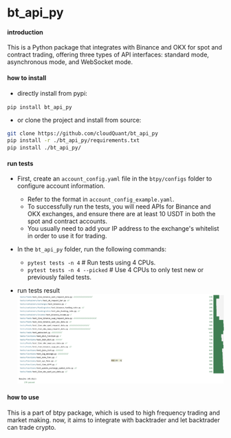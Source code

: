 # bt_api_py

#### introduction
This is a Python package that integrates with Binance and OKX for spot and contract trading, offering three types of API interfaces: standard mode, asynchronous mode, and WebSocket mode.

#### how to install

- directly install from pypi:

`pip install bt_api_py`

- or clone the project and install from source:
``` bash
git clone https://github.com/cloudQuant/bt_api_py
pip install -r ./bt_api_py/requirements.txt
pip install ./bt_api_py/
```

#### run tests
- First, create an `account_config.yaml` file in the `btpy/configs` folder to configure account information.  
  - Refer to the format in `account_config_example.yaml`.  
  - To successfully run the tests, you will need APIs for Binance and OKX exchanges, and ensure there are at least 10 USDT in both the spot and contract accounts.  
  - You usually need to add your IP address to the exchange's whitelist in order to use it for trading.
- In the `bt_api_py` folder, run the following commands:  
  - `pytest tests -n 4`  # Run tests using 4 CPUs.  
  - `pytest tests -n 4 --picked`  # Use 4 CPUs to only test new or previously failed tests.

- run tests result
![tests_passed](imgs/1737725796239.png)
####  how to use

This is a part of btpy package, which is used to high frequency trading and market making.
now, it aims to integrate with backtrader and let backtrader can trade crypto.

